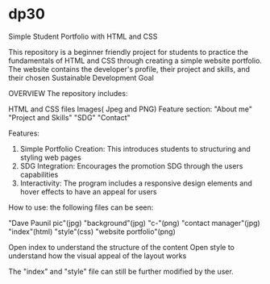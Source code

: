 # dp30
Simple Student Portfolio with HTML and CSS

This repository is a beginner friendly project for students to practice the fundamentals
of HTML and CSS through creating a simple website portfolio. The website contains
the developer's profile, their project and skills, and their chosen Sustainable Development
Goal

OVERVIEW
The repository includes:

HTML and CSS files
Images( Jpeg and PNG)
Feature section:
 "About me"
 "Project and Skills"
 "SDG"
 "Contact"

Features:
1. Simple Portfolio Creation: This introduces students to structuring and styling web pages
2. SDG Integration: Encourages the promotion SDG through the users capabilities
3. Interactivity: The program includes a responsive design elements and hover effects to have an appeal for users

How to use:
the following files can be seen:

"Dave Paunil pic"(jpg)
"background"(jpg)
"c-"(png)
"contact manager"(jpg)
"index"(html)
"style"(css)
"website portfolio"(png)

Open index to understand the structure of the content
Open style to understand how the visual appeal of the layout works

The "index" and "style" file can still be further modified by the user.
